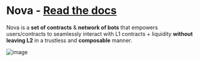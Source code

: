 # Nova - [Read the docs](https://docs.rari.capital/nova)
Nova is a **set of contracts** & **network of bots** that empowers users/contracts to seamlessly interact with L1 contracts + liquidity **without leaving L2** in a trustless and **composable** manner.

![image](https://user-images.githubusercontent.com/26209401/116804926-a6ea5e00-aad7-11eb-9e4b-20de5997df44.png)
